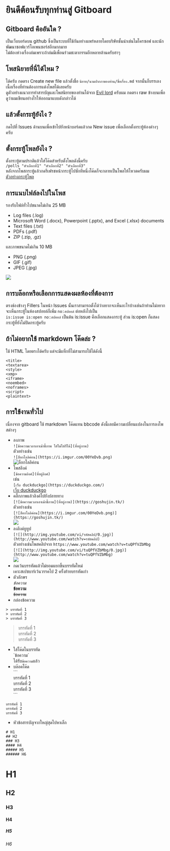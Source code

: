 # ยินดีต้อนรับทุกท่านสู่ Gitboard
## Gitboard คืออันใด ?
เป็นเว็บบอร์ดบน github ซึ่งเป็นระบบที่ใช้กันอย่างแพร่หลายโดยบริษัทชั้นนำเช่นไมโครซอฟ และนักพัฒนาซอฟแวร์โอเพนซอร์สอีกมากมาย  
ไม่ต้องห่วงเรื่องล่มเพราะถ้าล่มมีเพื่อนร่วมชะตากรรมอีกหลายล้านครับฮาๆ

## โพสนิยายที่นี่ได้ไหม ?
ได้ครับ กดตรง Create new file แล้วตั้งชื่อ `นิยาย/นามปากกาของท่าน/ชื่อเรื่อง.md` จากนั้นก็บรรเลงเนื้อเรื่องที่ท่านต้องการแต่งโพสได้เลยครับ  
ดูตัวอย่างแนวการทำสารบัญและโพสนิยายของท่านได้จาก [Evil lord](/นิยาย/Richter03/Evil%20lord.md) ครับผม กดตรง raw ข้างบนเพื่อดูว่าผมเขียนอย่างไรให้ออกมาแบบดังกล่าวได้

## แล้วตั้งกระทู้ยังไง ?
กดไปที่ Issues ด้านบนเพื่อเข้าไปยังหน้าบอร์ดแล้วกด New issue เพื่อเลือกตั้งกระทู้ห้องต่างๆ ครับ

## ตั้งกระทู้โพลยังไง ?
ตั้งกระทู้ตามปรกติแล้วใส่โค๊ดสำหรับตั้งโพลดังนี้ครับ  
`/polls "ตัวเลือกที่1" "ตัวเลือกที่2" "ตัวเลือกที่3"`  
หลังจากโพสกระทู้แล้วกดรีเฟรชหน้ากระทู้ไปซักทีหนึ่งโค๊ดก็จะกลายเป็นโพลให้โหวตครับผม  
[ตัวอย่างกระทู้โพล](https://github.com/Richter03/gitboard/issues/10)

## การแนบไฟล์ลงไปในโพส
รองรับไฟล์ทั่วไปขนาดไม่เกิน 25 MB  
- Log files (.log)
- Microsoft Word (.docx), Powerpoint (.pptx), and Excel (.xlsx) documents
- Text files (.txt)
- PDFs (.pdf)
- ZIP (.zip, .gz)

และภาพขนาดไม่เกิน 10 MB  
- PNG (.png)
- GIF (.gif)
- JPEG (.jpg)

![](https://help.github.com/assets/images/help/pull_requests/dragging_images.gif)

## การบล๊อกหรือเลือกการแสดงผลห้องที่ต้องการ
ตรงช่องข้างๆ Fillers ในหน้า Issues นั้นเราสามารถตั้งได้ว่าอยากจะเห็นอะไรบ้างเช่นถ้าท่านไม่อยากจะเห็นกระทู้ในห้องสปอยล์ก็เพิ่ม `no:สปอยล์` ต่อหลังไปเป็น  
`is:issue is:open no:สปอยล์` เป็นต้น is:issue คือเลือกแสดงกระทู้ ส่วน is:open ก็แสดงกระทู้ที่ยังไม่ปิดกระทู้ครับ  

## ถ้าไม่อยากใช้ markdown โค๊ดล่ะ ?
ใช้ HTML โดยตรงได้ครับ แต่จะมีแท็กที่ไม่สามารถใช้ได้ดังนี้  
```
<title>
<textarea>
<style>
<xmp>
<iframe>
<noembed>
<noframes>
<script>
<plaintext>
```

## การใช้งานทั่วไป
เนื่องจาก gitboard ใช้ markdown โค๊ดแทน bbcode ดังนี้เลยมีความเปลี่ยนแปลงในการลงโพสต่างๆ

- ลงภาพ  
`![ข้อความเวลาเอาเม้าชี้ภาพ ใส่ไม่ใส่ก็ได้](ที่อยู่ภาพ)`  
ตัวอย่างเช่น  
`![ล็อกโลลิค่อน](https://i.imgur.com/00YeDvb.png)`  
![ล็อกโลลิค่อน](https://i.imgur.com/00YeDvb.png)
- โพสลิงค์  
`[ข้อความลิงค์](ที่อยู่ลิงค์)`  
เช่น  
`[เว็บ duckduckgo](https://duckduckgo.com/)`  
[เว็บ duckduckgo](https://duckduckgo.com/)
- คลิ๊กภาพแล้วลิงค์ไปยังปลายทาง  
`[![ข้อความเวลาเอาเม้าชี้ภาพ](ที่อยู่ภาพ)](https://goshujin.tk/)`  
ตัวอย่างเช่น  
`[![ล็อกโลลิค่อน](https://i.imgur.com/00YeDvb.png)](https://goshujin.tk/)`  
[![](https://i.imgur.com/00YeDvb.png)](https://goshujin.tk/)
- ลงลิงค์ยูทูป  
`[![](http://img.youtube.com/vi/รหัสคลิป/0.jpg)](http://www.youtube.com/watch?v=รหัสคลิป)`  
ตัวอย่างเช่นโพสคลิปจาก `https://www.youtube.com/watch?v=tuQPfVZbMbg`  
`[![](http://img.youtube.com/vi/tuQPfVZbMbg/0.jpg)](http://www.youtube.com/watch?v=tuQPfVZbMbg)`  
[![](http://img.youtube.com/vi/tuQPfVZbMbg/0.jpg)](http://www.youtube.com/watch?v=tuQPfVZbMbg)
- กดเว้นบรรทัดแล้วไม่ยอมแยกขึ้นบรรทัดใหม่  
เคาะสเปซบาร์เว้นวรรคไป 2 ครั้งท้ายบรรทัดเก่า
- ตัวอักษร  
*ข้อความ*  
**ข้อความ**  
~~ข้อความ~~  
- กล่องข้อความ
```
> บรรทัดที่ 1  
> บรรทัดที่ 2  
> บรรทัดที่ 3  
```
> บรรทัดที่ 1  
> บรรทัดที่ 2  
> บรรทัดที่ 3  
- ใส่โค๊ดในบรรทัด  
\`ข้อความ\`  
ได้รับ`ข้อความ`แล้ว
- บล๊อคโค๊ด  
\`\`\`  
บรรทัดที่ 1  
บรรทัดที่ 2  
บรรทัดที่ 3  
\`\`\`  
```
บรรทัดที่ 1  
บรรทัดที่ 2  
บรรทัดที่ 3  
```
- หัวข้อสารบัญจากใหญ่สุดไปหาเล็ก
```
# H1
## H2
### H3
#### H4
##### H5
###### H6
```
# H1
## H2
### H3
#### H4
##### H5
###### H6
